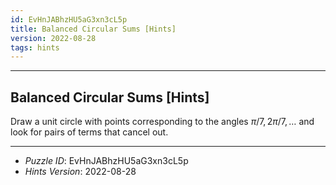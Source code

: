 ```yaml
---
id: EvHnJABhzHU5aG3xn3cL5p
title: Balanced Circular Sums [Hints]
version: 2022-08-28
tags: hints
---
```


--------------------------------------------------------------------------------------------

## Balanced Circular Sums [Hints]

Draw a unit circle with points corresponding to the angles $\pi / 7, 2 \pi / 7, \ldots$
and look for pairs of terms that cancel out.

--------------------------------------------------------------------------------------------

* _Puzzle ID_: EvHnJABhzHU5aG3xn3cL5p
* _Hints Version_: 2022-08-28

